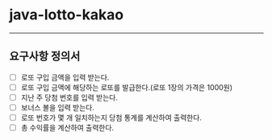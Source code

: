 # java-lotto-kakao

---
## 요구사항 정의서

- [ ] 로또 구입 금액을 입력 받는다.
- [ ] 로또 구입 금액에 해당하는 로또를 발급한다.(로또 1장의 가격은 1000원)
- [ ] 지난 주 당첨 번호를 입력 받는다.
- [ ] 보너스 볼을 입력 받는다.
- [ ] 로또 번호가 몇 개 일치하는지 당첨 통계를 계산하여 출력한다.
- [ ] 총 수익률을 계산하여 출력한다.
